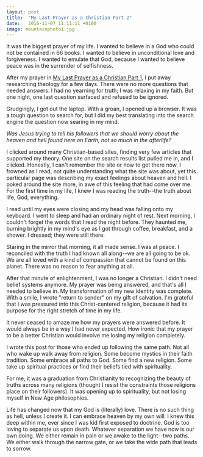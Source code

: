 ```yaml
---
layout: post
title:  "My Last Prayer as a Christian Part 2"
date:   2016-11-07 11:11:11 +0100
image: mountainphoto1.jpg
---
```


It was the biggest prayer of my life. I wanted to believe in a God who could not be contained in 66 books. I wanted to believe in unconditional love and forgiveness. I wanted to emulate that God, because I wanted to believe peace was in the surrender of selfishness.
<!--more-->

After my prayer in [My Last Prayer as a Christian Part 1](https://accidentally-awake.com/2016-10/my-last-prayer-as-a-christian-part-1), I put away researching theology for a few days. There were no more questions that needed answers. I had no yearning for truth; I was relaxing in my faith. But one night, one last question surfaced and refused to be ignored.

Grudgingly, I got out the laptop. With a groan, I opened up a browser. It was a tough question to search for, but I did my best translating into the search engine the question now searing in my mind.

*Was Jesus trying to tell his followers that we should worry about the heaven and hell found here on Earth, not so much in the afterlife?*

I clicked around many Christian-based sites, finding very few articles that supported my theory. One site on the search results list pulled me in, and I clicked. Honestly, I can't remember the site or how to get there now. I frowned as I read, not quite understanding what the site was about, yet this particular page was describing my exact feelings about heaven and hell. I poked around the site more, in awe of this feeling that had come over me. For the first time in my life, I knew I was reading the truth--the truth about life, God, everything.

I read until my eyes were closing and my head was falling onto my keyboard. I went to sleep and had an ordinary night of rest. Next morning, I couldn't forget the words that I read the night before. They haunted me, burning brightly in my mind's eye as I got through coffee, breakfast, and a shower. I dressed; they were still there.

Staring in the mirror that morning, it all made sense. I was at peace. I reconciled with the truth I had known all along--we are all going to be ok. We are all loved with a kind of compassion that cannot be found on this planet. There was no reason to fear anything at all.

After that minute of enlightenment, I was no longer a Christian. I didn't need belief systems anymore. My prayer was being answered, and that's all I needed to believe in. My transformation of my new identity was complete. With a smile, I wrote "return to sender" on my gift of salvation. I'm grateful that I was pressured into this Christ-centered religion, because it had its purpose for the right stretch of time in my life.

It never ceased to amaze me how my prayers were answered before. It would always be in a way I had never expected. How ironic that my prayer to be a better Christian would involve me losing my religion completely.

I wrote this post for those who ended up following the same path. Not all who wake up walk away from religion. Some become mystics in their faith tradition. Some embrace all paths to God. Some find a new religion. Some take up spiritual practices or find their beliefs tied with spirituality.

For me, it was a graduation from Christianity to recognizing the beauty of truths across many religions (thought I resist the constraints those religions place on their followers). It was opening up to spirituality, but not losing myself in New Age philosophies.

Life has changed now that my God is (literally) love. There is no such thing as hell, unless I create it. I can embrace heaven by my own will. I knew this deep within me, ever since I was kid first exposed to doctrine. God is too loving to separate us upon death. Whatever separation we have now is our own doing. We either remain in pain or we awake to the light--two paths. We either walk through the narrow gate, or we take the wide path that leads to sorrow.
